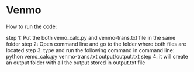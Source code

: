 # Venmo
How to run the code:

step 1: Put the both vemo_calc.py and venmo-trans.txt file in the same folder
step 2: Open command line and go to the folder where both files are located
step 3: type and run the following command in command line: python vemo_calc.py venmo-trans.txt output/output.txt
step 4: it will create an output folder with all the output stored in output.txt file
